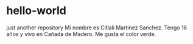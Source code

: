 # hello-world
just another repository
Mi nombre es Citlali Martinez Sanchez.
Tengo 16 años y vivo en Cañada de Madero.
Me gusta el color verde.
